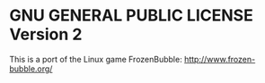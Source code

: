 GNU GENERAL PUBLIC LICENSE Version 2
==========

This is a port of the Linux game FrozenBubble: http://www.frozen-bubble.org/